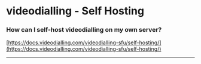 # videodialling - Self Hosting

### How can I self-host videodialling on my own server?

[https://docs.videodialling.com/videodialling-sfu/self-hosting/](https://docs.videodialling.com/videodialling-sfu/self-hosting/)

---
